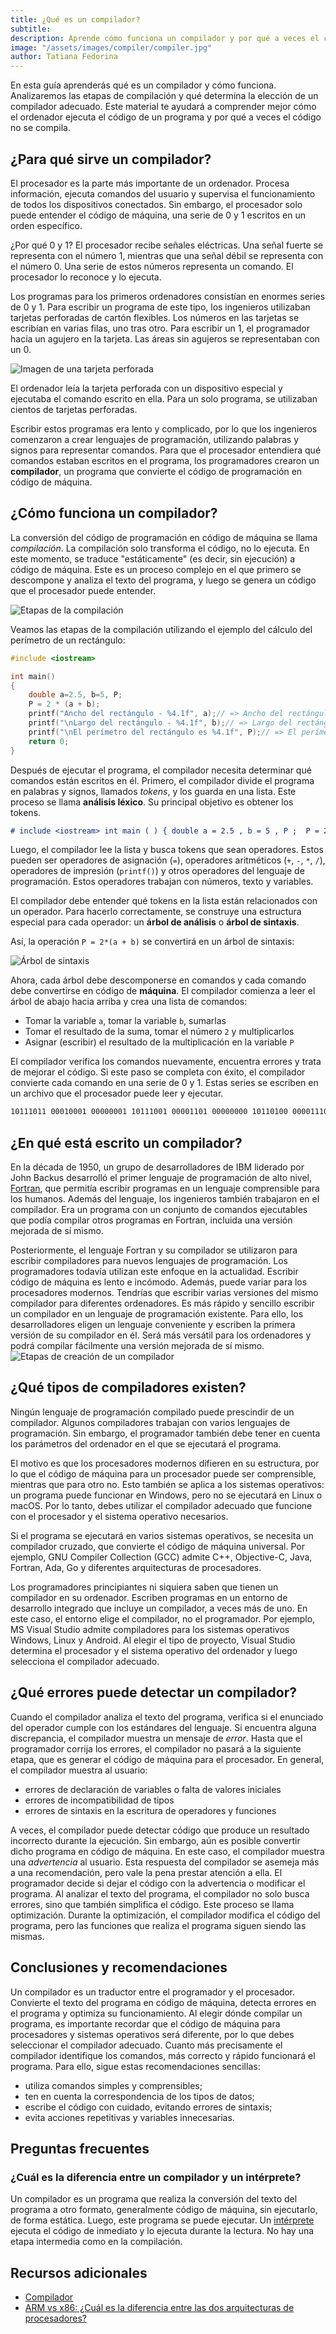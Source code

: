 ```yaml
---
title: ¿Qué es un compilador?
subtitle:
description: Aprende cómo funciona un compilador y por qué a veces el código no se compila
image: "/assets/images/compiler/compiler.jpg"
author: Tatiana Fedorina
---
```


En esta guía aprenderás qué es un compilador y cómo funciona. Analizaremos las etapas de compilación y qué determina la elección de un compilador adecuado. Este material te ayudará a comprender mejor cómo el ordenador ejecuta el código de un programa y por qué a veces el código no se compila.

## ¿Para qué sirve un compilador?

El procesador es la parte más importante de un ordenador. Procesa información, ejecuta comandos del usuario y supervisa el funcionamiento de todos los dispositivos conectados. Sin embargo, el procesador solo puede entender el código de máquina, una serie de 0 y 1 escritos en un orden específico.

¿Por qué 0 y 1? El procesador recibe señales eléctricas. Una señal fuerte se representa con el número 1, mientras que una señal débil se representa con el número 0. Una serie de estos números representa un comando. El procesador lo reconoce y lo ejecuta.

<Banner name="profession-java" />

Los programas para los primeros ordenadores consistían en enormes series de 0 y 1. Para escribir un programa de este tipo, los ingenieros utilizaban tarjetas perforadas de cartón flexibles. Los números en las tarjetas se escribían en varias filas, uno tras otro. Para escribir un 1, el programador hacía un agujero en la tarjeta. Las áreas sin agujeros se representaban con un 0.

![Imagen de una tarjeta perforada](/assets/images/compiler/card.png)

El ordenador leía la tarjeta perforada con un dispositivo especial y ejecutaba el comando escrito en ella. Para un solo programa, se utilizaban cientos de tarjetas perforadas.

Escribir estos programas era lento y complicado, por lo que los ingenieros comenzaron a crear lenguajes de programación, utilizando palabras y signos para representar comandos. Para que el procesador entendiera qué comandos estaban escritos en el programa, los programadores crearon un **compilador**, un programa que convierte el código de programación en código de máquina.

## ¿Cómo funciona un compilador?

La conversión del código de programación en código de máquina se llama *compilación*. La compilación solo transforma el código, no lo ejecuta. En este momento, se traduce "estáticamente" (es decir, sin ejecución) a código de máquina. Este es un proceso complejo en el que primero se descompone y analiza el texto del programa, y luego se genera un código que el procesador puede entender.

![Etapas de la compilación](/assets/images/compiler/compilation_steps.jpg)

Veamos las etapas de la compilación utilizando el ejemplo del cálculo del perímetro de un rectángulo:

```cpp
#include <iostream>

int main()
{
    double a=2.5, b=5, P;
    P = 2 * (a + b);
    printf("Ancho del rectángulo - %4.1f", a);// => Ancho del rectángulo - 2.5
    printf("\nLargo del rectángulo - %4.1f", b);// => Largo del rectángulo - 5.0
    printf("\nEl perímetro del rectángulo es %4.1f", P);// => El perímetro del rectángulo es 15.0
    return 0;
}
```

Después de ejecutar el programa, el compilador necesita determinar qué comandos están escritos en él. Primero, el compilador divide el programa en palabras y signos, llamados *tokens*, y los guarda en una lista. Este proceso se llama **análisis léxico**. Su principal objetivo es obtener los tokens.

```markdown
# include <iostream> int main ( ) { double a = 2.5 , b = 5 , P ;  P = 2 * ( a + b ) ; printf ( " Ancho del rectángulo - % 4.1 f " , a ) ; printf ( " \ n Largo del rectángulo - % 4.1 f " , b ) ; printf ( " \ n El perímetro del rectángulo es % 4.1 f " ,   P ) ; return 0 ; }
```

Luego, el compilador lee la lista y busca tokens que sean operadores. Estos pueden ser operadores de asignación (`=`), operadores aritméticos (`+`, `-`, `*`, `/`), operadores de impresión (`printf()`) y otros operadores del lenguaje de programación. Estos operadores trabajan con números, texto y variables.

El compilador debe entender qué tokens en la lista están relacionados con un operador. Para hacerlo correctamente, se construye una estructura especial para cada operador: un **árbol de análisis** o **árbol de sintaxis**.

Así, la operación `P = 2*(a + b)` se convertirá en un árbol de sintaxis:

![Árbol de sintaxis](/assets/images/compiler/parse_tree.jpg)

Ahora, cada árbol debe descomponerse en comandos y cada comando debe convertirse en código de **máquina**.
El compilador comienza a leer el árbol de abajo hacia arriba y crea una lista de comandos:

- Tomar la variable `a`, tomar la variable `b`, sumarlas
- Tomar el resultado de la suma, tomar el número `2` y multiplicarlos
- Asignar (escribir) el resultado de la multiplicación en la variable `P`

El compilador verifica los comandos nuevamente, encuentra errores y trata de mejorar el código. Si este paso se completa con éxito, el compilador convierte cada comando en una serie de 0 y 1. Estas series se escriben en un archivo que el procesador puede leer y ejecutar.

```markdown
10111011 00010001 00000001 10111001 00001101 00000000 10110100 00001110 10001010 00000111 01000011 11001101 00010000 11100010 11111001 11001101 00100000 01001000 01100101 01101100 01101100 01101111 00101100 00100000 01010111 01101111 01110010 01101100 01100100 00100001
```

## ¿En qué está escrito un compilador?

En la década de 1950, un grupo de desarrolladores de IBM liderado por John Backus desarrolló el primer lenguaje de programación de alto nivel, [Fortran](https://es.wikipedia.org/wiki/Fortran), que permitía escribir programas en un lenguaje comprensible para los humanos. Además del lenguaje, los ingenieros también trabajaron en el compilador. Era un programa con un conjunto de comandos ejecutables que podía compilar otros programas en Fortran, incluida una versión mejorada de sí mismo.

Posteriormente, el lenguaje Fortran y su compilador se utilizaron para escribir compiladores para nuevos lenguajes de programación. Los programadores todavía utilizan este enfoque en la actualidad.
Escribir código de máquina es lento e incómodo. Además, puede variar para los procesadores modernos. Tendrías que escribir varias versiones del mismo compilador para diferentes ordenadores. Es más rápido y sencillo escribir un compilador en un lenguaje de programación existente. Para ello, los desarrolladores eligen un lenguaje conveniente y escriben la primera versión de su compilador en él. Será más versátil para los ordenadores y podrá compilar fácilmente una versión mejorada de sí mismo.
![Etapas de creación de un compilador](/assets/images/compiler/create_compiler.jpg)

## ¿Qué tipos de compiladores existen?

Ningún lenguaje de programación compilado puede prescindir de un compilador. Algunos compiladores trabajan con varios lenguajes de programación. Sin embargo, el programador también debe tener en cuenta los parámetros del ordenador en el que se ejecutará el programa.

El motivo es que los procesadores modernos difieren en su estructura, por lo que el código de máquina para un procesador puede ser comprensible, mientras que para otro no. Esto también se aplica a los sistemas operativos: un programa puede funcionar en Windows, pero no se ejecutará en Linux o macOS. Por lo tanto, debes utilizar el compilador adecuado que funcione con el procesador y el sistema operativo necesarios.

Si el programa se ejecutará en varios sistemas operativos, se necesita un compilador cruzado, que convierte el código de máquina universal. Por ejemplo, GNU Compiler Collection (GCC) admite C++, Objective-C, Java, Fortran, Ada, Go y diferentes arquitecturas de procesadores.

Los programadores principiantes ni siquiera saben que tienen un compilador en su ordenador. Escriben programas en un entorno de desarrollo integrado que incluye un compilador, a veces más de uno. En este caso, el entorno elige el compilador, no el programador. Por ejemplo, MS Visual Studio admite compiladores para los sistemas operativos Windows, Linux y Android. Al elegir el tipo de proyecto, Visual Studio determina el procesador y el sistema operativo del ordenador y luego selecciona el compilador adecuado.

## ¿Qué errores puede detectar un compilador?

Cuando el compilador analiza el texto del programa, verifica si el enunciado del operador cumple con los estándares del lenguaje. Si encuentra alguna discrepancia, el compilador muestra un mensaje de *error*. Hasta que el programador corrija los errores, el compilador no pasará a la siguiente etapa, que es generar el código de máquina para el procesador.
En general, el compilador muestra al usuario:
- errores de declaración de variables o falta de valores iniciales
- errores de incompatibilidad de tipos
- errores de sintaxis en la escritura de operadores y funciones

A veces, el compilador puede detectar código que produce un resultado incorrecto durante la ejecución. Sin embargo, aún es posible convertir dicho programa en código de máquina. En este caso, el compilador muestra una *advertencia* al usuario. Esta respuesta del compilador se asemeja más a una recomendación, pero vale la pena prestar atención a ella. El programador decide si dejar el código con la advertencia o modificar el programa.
Al analizar el texto del programa, el compilador no solo busca errores, sino que también simplifica el código. Este proceso se llama optimización.
Durante la optimización, el compilador modifica el código del programa, pero las funciones que realiza el programa siguen siendo las mismas.

## Conclusiones y recomendaciones

Un compilador es un traductor entre el programador y el procesador. Convierte el texto del programa en código de máquina, detecta errores en el programa y optimiza su funcionamiento.
Al elegir dónde compilar un programa, es importante recordar que el código de máquina para procesadores y sistemas operativos será diferente, por lo que debes seleccionar el compilador adecuado.
Cuanto más precisamente el compilador identifique los comandos, más correcto y rápido funcionará el programa. Para ello, sigue estas recomendaciones sencillas:
- utiliza comandos simples y comprensibles;
- ten en cuenta la correspondencia de los tipos de datos;
- escribe el código con cuidado, evitando errores de sintaxis;
- evita acciones repetitivas y variables innecesarias.

## Preguntas frecuentes

### ¿Cuál es la diferencia entre un compilador y un intérprete?

Un compilador es un programa que realiza la conversión del texto del programa a otro formato, generalmente código de máquina, sin ejecutarlo, de forma estática. Luego, este programa se puede ejecutar. Un [intérprete](https://es.wikipedia.org/wiki/Int%C3%A9rprete_(inform%C3%A1tica)) ejecuta el código de inmediato y lo ejecuta durante la lectura. No hay una etapa intermedia como en la compilación.

## Recursos adicionales

* [Compilador](https://es.wikipedia.org/wiki/Compilador)
* [ARM vs x86: ¿Cuál es la diferencia entre las dos arquitecturas de procesadores?](https://www.xataka.com/basics/arm-vs-x86-cual-diferencia-entre-dos-arquitecturas-procesadores)
